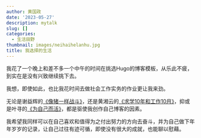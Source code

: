 ```yaml
---
author: 黄国政
date: '2023-05-27'
description: mytalk
slug: []
categories:
  - 生活田野
thumbnail: images/neihaihelanhu.jpg
title: 我选择的生活
---  
```


我花了一个晚上和差不多一个中午的时间在挑选Hugo的博客模板，从乐此不疲，到实在是没有兴致继续挑下去。  

我想，即使如此，也比我花时间去做社会工作实务的作业更让我来劲。 

无论是谢益辉的[《像猪一样战斗》](https://yihui.org/cn/2010/12/fighting-like-a-pig/)，还是黄湘云的[《求学10年和工作10月》](https://xiangyun.rbind.io/2020/08/ten-years-ten-months/)，抑或是叶寻的[《为自己而活》](https://cyrusyip.org/zh-cn/post/2021/02/18/live-for-myself/)，都是驱使我创作自己博客的因素。

我希望我同样可以在自己喜欢和值得为之付出努力的方向去奋斗，并为自己做下年年岁岁的记录，让自己过往有迹可循，即使没有很大的成就，也能聊以慰藉。